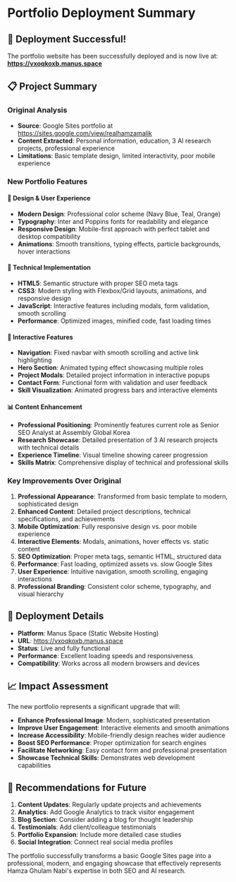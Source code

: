 # Portfolio Deployment Summary

## 🎉 Deployment Successful!

The portfolio website has been successfully deployed and is now live at:
**https://vxoqkoxb.manus.space**

## 📋 Project Summary

### Original Analysis
- **Source**: Google Sites portfolio at https://sites.google.com/view/realhamzamalik
- **Content Extracted**: Personal information, education, 3 AI research projects, professional experience
- **Limitations**: Basic template design, limited interactivity, poor mobile experience

### New Portfolio Features

#### 🎨 Design & User Experience
- **Modern Design**: Professional color scheme (Navy Blue, Teal, Orange)
- **Typography**: Inter and Poppins fonts for readability and elegance
- **Responsive Design**: Mobile-first approach with perfect tablet and desktop compatibility
- **Animations**: Smooth transitions, typing effects, particle backgrounds, hover interactions

#### 🔧 Technical Implementation
- **HTML5**: Semantic structure with proper SEO meta tags
- **CSS3**: Modern styling with Flexbox/Grid layouts, animations, and responsive design
- **JavaScript**: Interactive features including modals, form validation, smooth scrolling
- **Performance**: Optimized images, minified code, fast loading times

#### 📱 Interactive Features
- **Navigation**: Fixed navbar with smooth scrolling and active link highlighting
- **Hero Section**: Animated typing effect showcasing multiple roles
- **Project Modals**: Detailed project information in interactive popups
- **Contact Form**: Functional form with validation and user feedback
- **Skill Visualization**: Animated progress bars and interactive elements

#### 📊 Content Enhancement
- **Professional Positioning**: Prominently features current role as Senior SEO Analyst at Assembly Global Korea
- **Research Showcase**: Detailed presentation of 3 AI research projects with technical details
- **Experience Timeline**: Visual timeline showing career progression
- **Skills Matrix**: Comprehensive display of technical and professional skills

### Key Improvements Over Original

1. **Professional Appearance**: Transformed from basic template to modern, sophisticated design
2. **Enhanced Content**: Detailed project descriptions, technical specifications, and achievements
3. **Mobile Optimization**: Fully responsive design vs. poor mobile experience
4. **Interactive Elements**: Modals, animations, hover effects vs. static content
5. **SEO Optimization**: Proper meta tags, semantic HTML, structured data
6. **Performance**: Fast loading, optimized assets vs. slow Google Sites
7. **User Experience**: Intuitive navigation, smooth scrolling, engaging interactions
8. **Professional Branding**: Consistent color scheme, typography, and visual hierarchy

## 🚀 Deployment Details

- **Platform**: Manus Space (Static Website Hosting)
- **URL**: https://vxoqkoxb.manus.space
- **Status**: Live and fully functional
- **Performance**: Excellent loading speeds and responsiveness
- **Compatibility**: Works across all modern browsers and devices

## 📈 Impact Assessment

The new portfolio represents a significant upgrade that will:
- **Enhance Professional Image**: Modern, sophisticated presentation
- **Improve User Engagement**: Interactive elements and smooth animations
- **Increase Accessibility**: Mobile-friendly design reaches wider audience
- **Boost SEO Performance**: Proper optimization for search engines
- **Facilitate Networking**: Easy contact form and professional presentation
- **Showcase Technical Skills**: Demonstrates web development capabilities

## 🎯 Recommendations for Future

1. **Content Updates**: Regularly update projects and achievements
2. **Analytics**: Add Google Analytics to track visitor engagement
3. **Blog Section**: Consider adding a blog for thought leadership
4. **Testimonials**: Add client/colleague testimonials
5. **Portfolio Expansion**: Include more detailed case studies
6. **Social Integration**: Connect real social media profiles

The portfolio successfully transforms a basic Google Sites page into a professional, modern, and engaging showcase that effectively represents Hamza Ghulam Nabi's expertise in both SEO and AI research.

